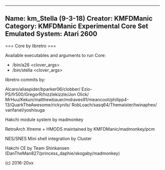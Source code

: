 -----------------------
Name: km_Stella (9-3-18)
Creator: KMFDManic
Category: KMFDManic Experimental Core Set
Emulated System: Atari 2600
-----------------------
=== Core by libretro ===

Available executables and arguments to run Core:
- /bin/a26 <rom> <clover_args>
- /bin/stella <rom> <clover_args>

libretro commits by:

Alcaro/aliaspider/bparker06/clobber/
Ezio-PS/fr500/GregorR/hizzlekizzle/Jon Olick/
MrHuu/Kekun/matthewbauer/mdraves91/meancoot/philipp4-13/QuarkTheAwesome/rickynils/
RobLoach/sasq64/Themaister/twinaphex/
vanfanel/yoshisuga

Hakchi module system by madmonkey

RetroArch Xtreme + HMODS maintained by KMFDManic/madmonkey/pcm

NES/SNES Mini shell integration by Cluster

Hakchi CE by Team Shinkansen (DanTheMan827/princess_daphie/skogaby/madmonkey)

(c) 2016-20xx
